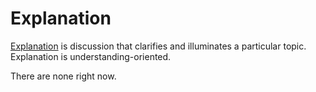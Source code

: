 # Explanation

[Explanation](https://diataxis.fr/explanation/) is discussion that clarifies and illuminates a particular topic. Explanation is understanding-oriented.

There are none right now.
